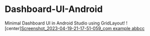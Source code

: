 # Dashboard-UI-Android
Minimal Dashboard UI in Android Studio using GridLayout!
![center][Screenshot_2023-04-19-21-17-51-059_com example abbcc](https://user-images.githubusercontent.com/77661663/233195098-2798324b-ad67-4df3-8d1c-2a98f1a928b6.jpg)
